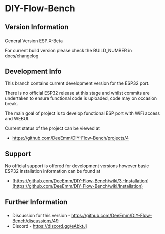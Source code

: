 # DIY-Flow-Bench

## Version Information
###

General Version ESP.X-Beta

For current build version please check the BUILD_NUMBER in docs/changelog


## Development Info

This branch contains current development version for the ESP32 port.

There is no official ESP32 release at this stage and whilst commits are undertaken to ensure functional code is uploaded, code may on occasion break.

The main goal of project is to develop functional ESP port with WiFi access and WEBUI.

Current status of the project can be viewed at

- https://github.com/DeeEmm/DIY-Flow-Bench/projects/4


## Support

No official support is offered for development versions however basic ESP32 installation information can be found at

- [https://github.com/DeeEmm/DIY-Flow-Bench/wiki/3.-Installation](https://github.com/DeeEmm/DIY-Flow-Bench/wiki/Installation)


## Further Information
###

- Discussion for this version - https://github.com/DeeEmm/DIY-Flow-Bench/discussions/49
- Discord - https://discord.gg/eAbktJj
